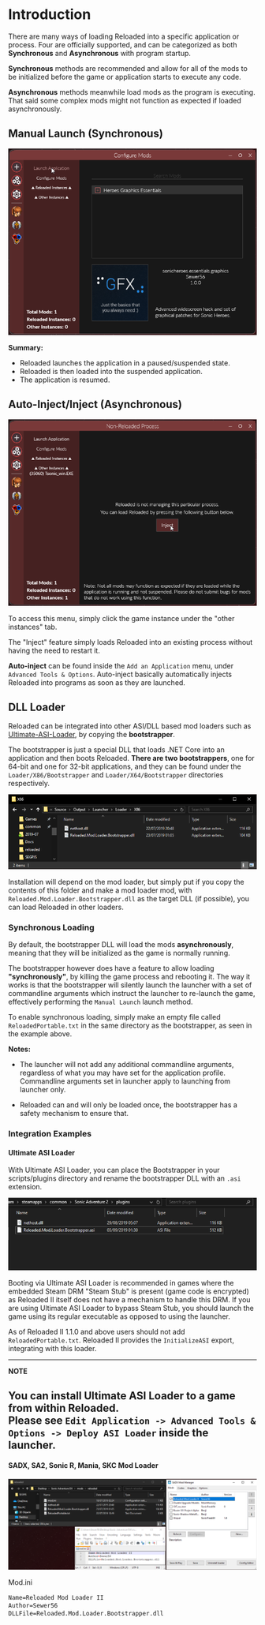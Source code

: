 # Introduction

There are many ways of loading Reloaded into a specific application or process.
Four are officially supported, and can be categorized as both **Synchronous** and **Asynchronous** with program startup.

**Synchronous** methods are recommended and allow for all of the mods to be initialized before the game or application starts to execute any code.

**Asynchronous** methods meanwhile load mods as the program is executing. That said some complex mods might not function as expected if loaded asynchronously.

## Manual Launch (Synchronous)

![Manual Launch](./Images/ManualLaunch.png)

**Summary:**

- Reloaded launches the application in a paused/suspended state.
- Reloaded is then loaded into the suspended application.
- The application is resumed.

## Auto-Inject/Inject (Asynchronous)
![Inject](./Images/Inject.png)

To access this menu, simply click the game instance under the "other instances" tab.

The "Inject" feature simply loads Reloaded into an existing process without having the need to restart it.

**Auto-inject** can be found inside the `Add an Application` menu, under `Advanced Tools & Options`. Auto-inject basically automatically injects Reloaded into programs as soon as they are launched.


## DLL Loader

Reloaded can be integrated into other ASI/DLL based mod loaders such as [Ultimate-ASI-Loader](https://github.com/ThirteenAG/Ultimate-ASI-Loader), by copying the **bootstrapper**. 

The bootstrapper is just a special DLL that loads .NET Core into an application and then boots Reloaded. **There are two bootstrappers**, one for 64-bit and one for 32-bit applications, and they can be found under the `Loader/X86/Bootstrapper` and `Loader/X64/Bootstrapper` directories respectively.

![Bootstrapper](./Images/Bootstrapper.png)

Installation will depend on the mod loader, but simply put if you copy the contents of this folder and make a mod loader mod, with `Reloaded.Mod.Loader.Bootstrapper.dll` as the target DLL (if possible), you can load Reloaded in other loaders.

### Synchronous Loading
By default, the bootstrapper DLL will load the mods **asynchronously**, meaning that they will be initialized as the game is normally running.

The bootstrapper however does have a feature to allow loading **"synchronously"**, by killing the game process and rebooting it. The way it works is that the bootstrapper will silently launch the launcher with a set of commandline arguments which instruct the launcher to re-launch the game, effectively performing the `Manual Launch` launch method.

To enable synchronous loading, simply make an empty file called  `ReloadedPortable.txt`  in the same directory as the bootstrapper, as seen in the example above.

**Notes:**

- The launcher will not add any additional commandline arguments, regardless of what you may have set for the application profile. Commandline arguments set in launcher apply to launching from launcher only.

- Reloaded can and will only be loaded once, the bootstrapper has a safety mechanism to ensure that.

### Integration Examples

#### Ultimate ASI Loader

With Ultimate ASI Loader, you can place the Bootstrapper in your scripts/plugins directory and rename the bootstrapper DLL with an `.asi` extension.

![Bootstrapper](./Images/DllLoaderExample2.png)

Booting via Ultimate ASI Loader is recommended in games where the embedded Steam DRM "Steam Stub" is present (game code is encrypted) as Reloaded II itself does not have a mechanism to handle this DRM. If you are using Ultimate ASI Loader to bypass Steam Stub, you should launch the game using its regular executable as opposed to using the launcher.

As of Reloaded II 1.1.0 and above users should not add `ReloadedPortable.txt`. Reloaded II provides the `InitializeASI` export, integrating with this loader.

---
**NOTE**

You can install Ultimate ASI Loader to a game from within Reloaded.</br>
Please see `Edit Application -> Advanced Tools & Options -> Deploy ASI Loader` inside the launcher.
---

#### SADX, SA2, Sonic R, Mania, SKC Mod Loader

![Bootstrapper](./Images/DllLoaderExample.png)

Mod.ini
```
Name=Reloaded Mod Loader II
Author=Sewer56
DLLFile=Reloaded.Mod.Loader.Bootstrapper.dll
```
